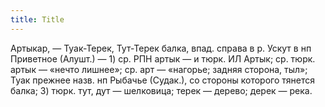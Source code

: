 ```yaml
---
title: Title
---
```


Артыкар, — Туак-Терек, Тут-Терек балка, впад. справа в р. Ускут в нп Приветное
(Алушт.) — 1) ср. РПН артык — и тюрк. ИЛ Артык; ср. тюрк. артык — «нечто
лишнее»; ср. арт — «нагорье; задняя сторона, тыл»; Туак прежнее назв. нп Рыбачье
(Судак.), со стороны которого тянется балка; 3) тюрк. тут, дут — шелковица;
терек — дерево; дерек — река.
